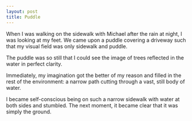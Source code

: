 ```yaml
---
layout: post
title: Puddle
---
```


When I was walking on the sidewalk with Michael after the rain at night, I was looking at my feet. We came upon a puddle covering a driveway such that my visual field was only sidewalk and puddle.

The puddle was so still that I could see the image of trees reflected in the water in perfect clarity.

Immediately, my imagination got the better of my reason and filled in the rest of the environment: a narrow path cutting through a vast, still body of water.

I became self-conscious being on such a narrow sidewalk with water at both sides and stumbled. The next moment, it became clear that it was simply the ground.